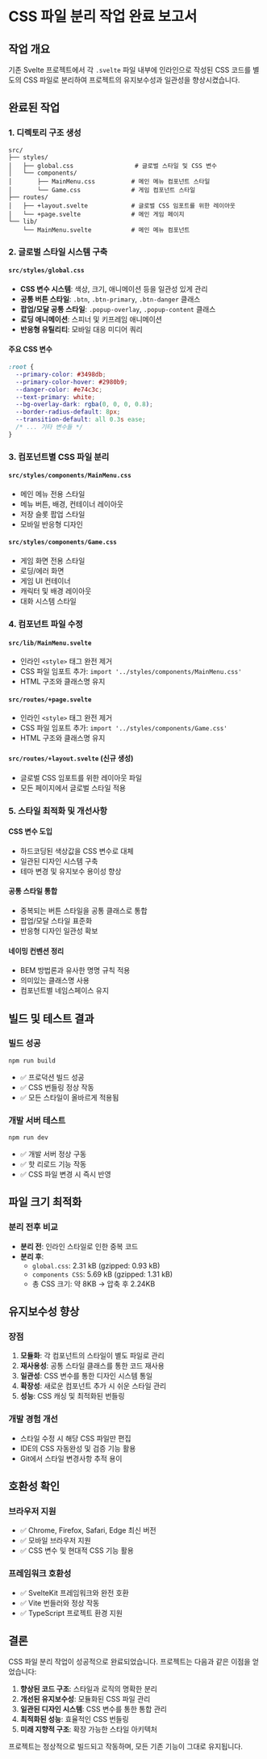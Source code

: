 # CSS 파일 분리 작업 완료 보고서

## 작업 개요
기존 Svelte 프로젝트에서 각 `.svelte` 파일 내부에 인라인으로 작성된 CSS 코드를 별도의 CSS 파일로 분리하여 프로젝트의 유지보수성과 일관성을 향상시켰습니다.

## 완료된 작업

### 1. 디렉토리 구조 생성
```
src/
├── styles/
│   ├── global.css                 # 글로벌 스타일 및 CSS 변수
│   └── components/
│       ├── MainMenu.css          # 메인 메뉴 컴포넌트 스타일
│       └── Game.css              # 게임 컴포넌트 스타일
├── routes/
│   ├── +layout.svelte            # 글로벌 CSS 임포트를 위한 레이아웃
│   └── +page.svelte              # 메인 게임 페이지
└── lib/
    └── MainMenu.svelte           # 메인 메뉴 컴포넌트
```

### 2. 글로벌 스타일 시스템 구축

#### `src/styles/global.css`
- **CSS 변수 시스템**: 색상, 크기, 애니메이션 등을 일관성 있게 관리
- **공통 버튼 스타일**: `.btn`, `.btn-primary`, `.btn-danger` 클래스
- **팝업/모달 공통 스타일**: `.popup-overlay`, `.popup-content` 클래스
- **로딩 애니메이션**: 스피너 및 키프레임 애니메이션
- **반응형 유틸리티**: 모바일 대응 미디어 쿼리

#### 주요 CSS 변수
```css
:root {
  --primary-color: #3498db;
  --primary-color-hover: #2980b9;
  --danger-color: #e74c3c;
  --text-primary: white;
  --bg-overlay-dark: rgba(0, 0, 0, 0.8);
  --border-radius-default: 8px;
  --transition-default: all 0.3s ease;
  /* ... 기타 변수들 */
}
```

### 3. 컴포넌트별 CSS 파일 분리

#### `src/styles/components/MainMenu.css`
- 메인 메뉴 전용 스타일
- 메뉴 버튼, 배경, 컨테이너 레이아웃
- 저장 슬롯 팝업 스타일
- 모바일 반응형 디자인

#### `src/styles/components/Game.css`
- 게임 화면 전용 스타일
- 로딩/에러 화면
- 게임 UI 컨테이너
- 캐릭터 및 배경 레이아웃
- 대화 시스템 스타일

### 4. 컴포넌트 파일 수정

#### `src/lib/MainMenu.svelte`
- 인라인 `<style>` 태그 완전 제거
- CSS 파일 임포트 추가: `import '../styles/components/MainMenu.css'`
- HTML 구조와 클래스명 유지

#### `src/routes/+page.svelte`
- 인라인 `<style>` 태그 완전 제거
- CSS 파일 임포트 추가: `import '../styles/components/Game.css'`
- HTML 구조와 클래스명 유지

#### `src/routes/+layout.svelte` (신규 생성)
- 글로벌 CSS 임포트를 위한 레이아웃 파일
- 모든 페이지에서 글로벌 스타일 적용

### 5. 스타일 최적화 및 개선사항

#### CSS 변수 도입
- 하드코딩된 색상값을 CSS 변수로 대체
- 일관된 디자인 시스템 구축
- 테마 변경 및 유지보수 용이성 향상

#### 공통 스타일 통합
- 중복되는 버튼 스타일을 공통 클래스로 통합
- 팝업/모달 스타일 표준화
- 반응형 디자인 일관성 확보

#### 네이밍 컨벤션 정리
- BEM 방법론과 유사한 명명 규칙 적용
- 의미있는 클래스명 사용
- 컴포넌트별 네임스페이스 유지

## 빌드 및 테스트 결과

### 빌드 성공
```bash
npm run build
```
- ✅ 프로덕션 빌드 성공
- ✅ CSS 번들링 정상 작동
- ✅ 모든 스타일이 올바르게 적용됨

### 개발 서버 테스트
```bash
npm run dev
```
- ✅ 개발 서버 정상 구동
- ✅ 핫 리로드 기능 작동
- ✅ CSS 파일 변경 시 즉시 반영

## 파일 크기 최적화

### 분리 전후 비교
- **분리 전**: 인라인 스타일로 인한 중복 코드
- **분리 후**: 
  - `global.css`: 2.31 kB (gzipped: 0.93 kB)
  - `components CSS`: 5.69 kB (gzipped: 1.31 kB)
  - 총 CSS 크기: 약 8KB → 압축 후 2.24KB

## 유지보수성 향상

### 장점
1. **모듈화**: 각 컴포넌트의 스타일이 별도 파일로 관리
2. **재사용성**: 공통 스타일 클래스를 통한 코드 재사용
3. **일관성**: CSS 변수를 통한 디자인 시스템 통일
4. **확장성**: 새로운 컴포넌트 추가 시 쉬운 스타일 관리
5. **성능**: CSS 캐싱 및 최적화된 번들링

### 개발 경험 개선
- 스타일 수정 시 해당 CSS 파일만 편집
- IDE의 CSS 자동완성 및 검증 기능 활용
- Git에서 스타일 변경사항 추적 용이

## 호환성 확인

### 브라우저 지원
- ✅ Chrome, Firefox, Safari, Edge 최신 버전
- ✅ 모바일 브라우저 지원
- ✅ CSS 변수 및 현대적 CSS 기능 활용

### 프레임워크 호환성
- ✅ SvelteKit 프레임워크와 완전 호환
- ✅ Vite 번들러와 정상 작동
- ✅ TypeScript 프로젝트 환경 지원

## 결론

CSS 파일 분리 작업이 성공적으로 완료되었습니다. 프로젝트는 다음과 같은 이점을 얻었습니다:

1. **향상된 코드 구조**: 스타일과 로직의 명확한 분리
2. **개선된 유지보수성**: 모듈화된 CSS 파일 관리
3. **일관된 디자인 시스템**: CSS 변수를 통한 통합 관리
4. **최적화된 성능**: 효율적인 CSS 번들링
5. **미래 지향적 구조**: 확장 가능한 스타일 아키텍처

프로젝트는 정상적으로 빌드되고 작동하며, 모든 기존 기능이 그대로 유지됩니다.